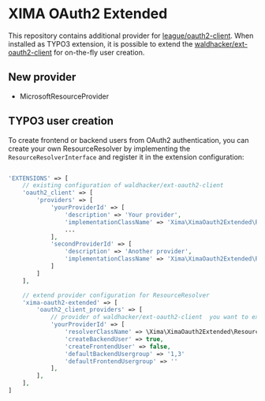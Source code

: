 # XIMA OAuth2 Extended

This repository contains additional provider for [league/oauth2-client](https://github.com/thephpleague/oauth2-client). When installed as TYPO3 extension, it is possible to extend the [waldhacker/ext-oauth2-client](waldhacker/ext-oauth2-client) for on-the-fly user creation.

## New provider

* MicrosoftResourceProvider

## TYPO3 user creation

To create frontend or backend users from OAuth2 authentication, you can create your own ResourceResolver by implementing the `ResourceResolverInterface` and register it in the extension configuration:

```php

'EXTENSIONS' => [
    // existing configuration of waldhacker/ext-oauth2-client
    'oauth2_client' => [
        'providers' => [
            'yourProviderId' => [
                'description' => 'Your provider',
                'implementationClassName' => 'Xima\XimaOauth2Extended\ResourceProvider\MicrosoftResourceProvider',
                ...
            ],
            'secondProviderId' => [
                'description' => 'Another provider',
                'implementationClassName' => 'Xima\XimaOauth2Extended\ResourceProvider\MicrosoftResourceProvider',
            ]
        ]
    ],

    // extend provider configuration for ResourceResolver
    'xima-oauth2-extended' => [
        'oauth2_client_providers' => [
            // provider of waldhacker/ext-oauth2-client  you want to extend
            'yourProviderId' => [
                'resolverClassName' => \Xima\XimaOauth2Extended\ResourceResolver\MicrosoftResourceResolver::class,
                'createBackendUser' => true,
                'createFrontendUser' => false,
                'defaultBackendUsergroup' => '1,3'
                'defaultFrontendUsergroup' => ''
            ],
        ],
    ],
]

```
